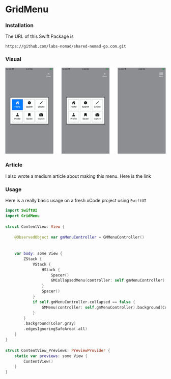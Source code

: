 # GridMenu

### Installation

The URL of this Swift Package is

```shell
https://github.com/labs-nomad/shared-nomad-go.com.git
```

### Visual

![selected](/Images/Carousel.png)

### Article

I also wrote a medium article about making this menu. Here is the link

### Usage

Here is a really basic usage on a fresh xCode project using `SwiftUI`

```swift
import SwiftUI
import GridMenu

struct ContentView: View {
    
    @ObservedObject var gmMenuController = GMMenuController()
    
    
    var body: some View {
        ZStack {
            VStack {
                HStack {
                    Spacer()
                    GMCollapsedMenu(controller: self.gmMenuController).padding([.top], 40).padding([.trailing], 20).foregroundColor(Color.white)
                }
                Spacer()
            }
            if self.gmMenuController.collapsed == false {
                GMMenu(controller: self.gmMenuController).background(Color.white)
            }
        }
        .background(Color.gray)
        .edgesIgnoringSafeArea(.all)
    }
}

struct ContentView_Previews: PreviewProvider {
    static var previews: some View {
        ContentView()
    }
}
```
